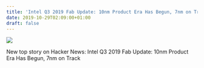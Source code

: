 ```yaml
---
title: 'Intel Q3 2019 Fab Update: 10nm Product Era Has Begun, 7nm on Track'
date: 2019-10-29T02:09:00+01:00
draft: false
---
```


![](https://ifttt.com/images/no_image_card.png)  

New top story on Hacker News: Intel Q3 2019 Fab Update: 10nm Product Era Has Begun, 7nm on Track